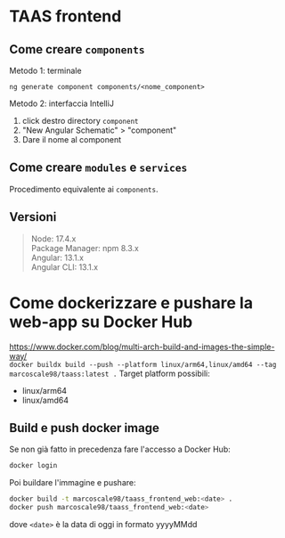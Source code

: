 # TAAS frontend

## Come creare `components`

Metodo 1: terminale

``ng generate component components/<nome_component>``

Metodo 2: interfaccia IntelliJ

1. click destro directory `component`
2. "New Angular Schematic" > "component"
3. Dare il nome al component

## Come creare `modules` e `services`

Procedimento equivalente ai `components`.

## Versioni
> Node: 17.4.x  
> Package Manager: npm 8.3.x  
> Angular: 13.1.x  
> Angular CLI: 13.1.x  

# Come dockerizzare e pushare la web-app su Docker Hub
https://www.docker.com/blog/multi-arch-build-and-images-the-simple-way/  
`docker buildx build --push --platform linux/arm64,linux/amd64 --tag marcoscale98/taass:latest .`
Target platform possibili:
 - linux/arm64
 - linux/amd64
## Build e push docker image

Se non già fatto in precedenza fare l'accesso a Docker Hub:

```bash
docker login
```
Poi buildare l'immagine e pushare:
```bash
docker build -t marcoscale98/taass_frontend_web:<date> .
docker push marcoscale98/taass_frontend_web:<date>
```
dove `<date>` è la data di oggi in formato yyyyMMdd

